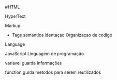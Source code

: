 #HTML

HyperText

Markup
- Tags semantica identaçao Organizaçao de codigo

Language


JavaScript
Linguagem de programação

variavel guarda informações

function gurda metodos para serem reutilizados
